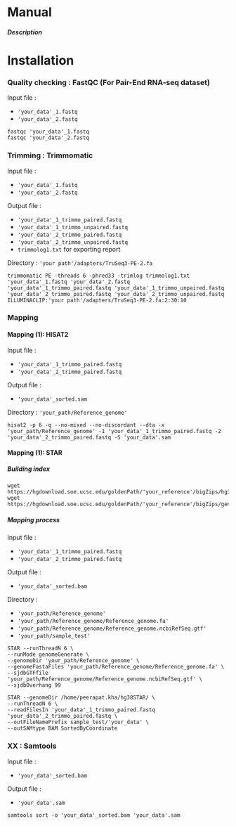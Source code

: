 # Manual
##### Description

# Installation

### Quality checking : FastQC (For Pair-End RNA-seq dataset)<br>
Input file : 
* `'your_data'_1.fastq` 
* `'your_data'_2.fastq` 
```
fastqc 'your_data'_1.fastq 
fastqc 'your_data'_2.fastq 
```
### Trimming : Trimmomatic
Input file : 
* `'your_data'_1.fastq`<br>
* `'your_data'_2.fastq`<br>

Output file :
* `'your_data'_1_trimmo_paired.fastq`
* `'your_data'_1_trimmo_unpaired.fastq`
* `'your_data'_2_trimmo_paired.fastq`
* `'your_data'_2_trimmo_unpaired.fastq`
* `trimmolog1.txt` for exporting report

Directory : `'your path'/adapters/TruSeq3-PE-2.fa`
```
trimmomatic PE -threads 6 -phred33 -trimlog trimmolog1.txt 'your_data'_1.fastq 'your_data'_2.fastq 'your_data'_1_trimmo_paired.fastq 'your_data'_1_trimmo_unpaired.fastq  'your_data'_2_trimmo_paired.fastq 'your_data'_2_trimmo_unpaired.fastq ILLUMINACLIP:'your path'/adapters/TruSeq3-PE-2.fa:2:30:10
```
### Mapping
#### Mapping (1): HISAT2
Input file : 
* `'your_data'_1_trimmo_paired.fastq`<br>
* `'your_data'_2_trimmo_paired.fastq`<br>

Output file :
* `'your_data'_sorted.sam`

Directory : `'your_path/Reference_genome'`
```
hisat2 -p 6 -q --no-mixed --no-discordant --dta -x 'your_path/Reference_genome' -1 'your_data'_1_trimmo_paired.fastq -2 'your_data'_2_trimmo_paired.fastq -S 'your_data'.sam
```

#### Mapping (1): STAR
##### Building index
```
wget https://hgdownload.soe.ucsc.edu/goldenPath/'your_reference'/bigZips/hg38.fa.gz
wget https://hgdownload.soe.ucsc.edu/goldenPath/'your_reference'/bigZips/genes/hg38.ncbiRefSeq.gtf.gz
```
##### Mapping process
Input file : 
* `'your_data'_1_trimmo_paired.fastq` 
* `'your_data'_2_trimmo_paired.fastq`

Output file :
* `'your_data'_sorted.bam`

Directory : 
* `'your_path/Reference_genome'` 
* `'your_path/Reference_genome/Reference_genome.fa'`
* `'your_path/Reference_genome/Reference_genome.ncbiRefSeq.gtf'`
* `'your_path/sample_test'`

```
STAR --runThreadN 6 \
--runMode genomeGenerate \
--genomeDir 'your_path/Reference_genome' \
--genomeFastaFiles 'your_path/Reference_genome/Reference_genome.fa' \
--sjdbGTFfile  'your_path/Reference_genome/Reference_genome.ncbiRefSeq.gtf' \
--sjdbOverhang 99

STAR --genomeDir /home/peerapat.kha/hg38STAR/ \
--runThreadN 6 \
--readFilesIn 'your_data'_1_trimmo_paired.fastq 'your_data'_2_trimmo_paired.fastq \
--outFileNamePrefix sample_test/'your_data' \
--outSAMtype BAM SortedByCoordinate
```
### XX : Samtools
Input file : 
* `'your_data'_sorted.bam`

Output file :
* `'your_data'.sam`

```
samtools sort -o 'your_data'_sorted.bam 'your_data'.sam
```

